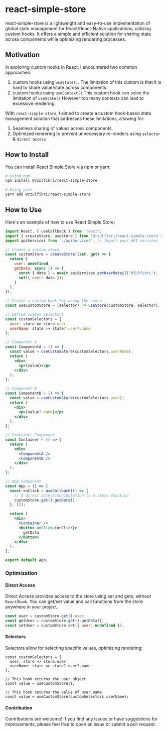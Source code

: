 # react-simple-store

react-simple-store is a lightweight and easy-to-use implementation of global state management for React/React-Native applications, utilizing custom hooks. It offers a simple and efficient solution for sharing state across components while optimizing rendering processes.

## Motivation
In exploring custom hooks in React, I encountered two common approaches: 
1. custom hooks using `useState()`. The limitation of this custom is that it is hard to share value/state across components.
2. custom hooks using `useContext()`.This custom hook can solve the limitation of `useState()` However too many contexts can lead to excessive rendering.

With `react-simple-store`, I aimed to create a custom hook-based state management solution that addresses these limitations, allowing for:
1. Seamless sharing of values across components.
2. Optimized rendering to prevent unnecessary re-renders using `selector` & `direct access`

## How to Install

You can install React Simple Store via npm or yarn:
```bash
# Using npm
npm install @rzulfikri/react-simple-store

# Using yarn
yarn add @rzulfikri/react-simple-store
```

## How to Use
Here's an example of how to use React Simple Store:
```jsx
import React, { useCallback } from 'react';
import { createStore, useStore } from '@rzulfikri/react-simple-store';
import apiServices from './apiServices'; // Import your API services

// Create a custom store
const customStore = createStore((set, get) => {
  return {
    user: undefined,
    getData: async () => {
      const { data } = await apiServices.getUserDetail('RZulfikri');
      set({ user: data });
    }
  };
});

// Create a custom hook for using the store
const useCustomStore = (selector) => useStore(customStore, selector);

// Define custom selectors
const customSelectors = {
  user: store => store.user,
  userName: state => state?.user?.name
};

// Component A
const ComponentA = () => {
  const value = useCustomStore(customSelectors.userName);
  return (
    <div>
      <p>{value}</p>
    </div>
  );
};

// Component B
const ComponentB = () => {
  const value = useCustomStore(customSelectors.user);
  return (
    <div>
      <p>{value?.name}</p>
    </div>
  );
};

// Container Component
const Container = () => {
  return (
    <div>
      <ComponentA />
      <ComponentB />
    </div>
  );
};

// App Component
const App = () => {
  const onClick = useCallback(() => {
    // A direct access/manipulation to a store function
    customStore.get().getData();
  }, []);

  return (
    <div>
      <Container />
      <button onClick={onClick}>
        getData
      </button>
    </div>
  );
};

export default App;
```
### Optimization
#### Direct Access

Direct Access provides access to the store using set and gets, without `React`/`Hook`. You can get/set value and call functions from the store anywhere in your project.

```javascript
const user = customStore.get().user;
const getUser = customStore.get().getData();
const setUser = customStore.set({ user: undefined });
```

#### Selectors
Selectors allow for selecting specific values, optimizing rendering:

```javscript
const customSelectors = {
  user: store => store.user,
  userName: state => state?.user?.name
};

// This hook returns the user object
const value = useCustomStore();

// This hook returns the value of user.name
const value = useCustomStore(customSelectors.userName);
```

#### Contribution
Contributions are welcome! If you find any issues or have suggestions for improvements, please feel free to open an issue or submit a pull request.
